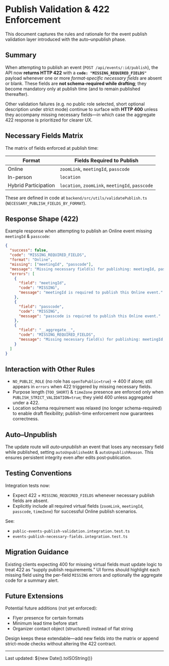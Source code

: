 # Publish Validation & 422 Enforcement

This document captures the rules and rationale for the event publish validation layer introduced with the auto–unpublish phase.

## Summary

When attempting to publish an event (`POST /api/events/:id/publish`), the API now **returns HTTP 422** with a **`code: "MISSING_REQUIRED_FIELDS"`** payload whenever one or more _format‑specific necessary fields_ are absent or blank. These fields are **not schema-required while drafting**; they become mandatory only at publish time (and to remain published thereafter).

Other validation failures (e.g. no public role selected, short optional description under strict mode) continue to surface with **HTTP 400** unless they accompany missing necessary fields—in which case the aggregate 422 response is prioritized for clearer UX.

## Necessary Fields Matrix

The matrix of fields enforced at publish time:

| Format               | Fields Required to Publish                      |
| -------------------- | ----------------------------------------------- |
| Online               | `zoomLink`, `meetingId`, `passcode`             |
| In-person            | `location`                                      |
| Hybrid Participation | `location`, `zoomLink`, `meetingId`, `passcode` |

These are defined in code at `backend/src/utils/validatePublish.ts` (`NECESSARY_PUBLISH_FIELDS_BY_FORMAT`).

## Response Shape (422)

Example response when attempting to publish an Online event missing `meetingId` & `passcode`:

```json
{
  "success": false,
  "code": "MISSING_REQUIRED_FIELDS",
  "format": "Online",
  "missing": ["meetingId", "passcode"],
  "message": "Missing necessary field(s) for publishing: meetingId, passcode.",
  "errors": [
    {
      "field": "meetingId",
      "code": "MISSING",
      "message": "meetingId is required to publish this Online event."
    },
    {
      "field": "passcode",
      "code": "MISSING",
      "message": "passcode is required to publish this Online event."
    },
    {
      "field": "__aggregate__",
      "code": "MISSING_REQUIRED_FIELDS",
      "message": "Missing necessary field(s) for publishing: meetingId, passcode."
    }
  ]
}
```

## Interaction with Other Rules

- `NO_PUBLIC_ROLE` (no role has `openToPublic=true`) → 400 if alone; still appears in `errors` when 422 triggered by missing necessary fields.
- Purpose length (`TOO_SHORT`) & `timeZone` presence are enforced only when `PUBLISH_STRICT_VALIDATION=true`; they yield 400 unless aggregated under a 422.
- Location schema requirement was relaxed (no longer schema-required) to enable draft flexibility; publish-time enforcement now guarantees correctness.

## Auto–Unpublish

The update route will _auto‑unpublish_ an event that loses any necessary field while published, setting `autoUnpublishedAt` & `autoUnpublishReason`. This ensures persistent integrity even after edits post‑publication.

## Testing Conventions

Integration tests now:

- Expect 422 + `MISSING_REQUIRED_FIELDS` whenever necessary publish fields are absent.
- Explicitly include all required virtual fields (`zoomLink`, `meetingId`, `passcode`, `timeZone`) for successful Online publish scenarios.

See:

- `public-events-publish-validation.integration.test.ts`
- `events-publish-necessary-fields.integration.test.ts`

## Migration Guidance

Existing clients expecting 400 for missing virtual fields must update logic to treat 422 as “supply publish requirements.” UI forms should highlight each missing field using the per-field `MISSING` errors and optionally the aggregate code for a summary alert.

## Future Extensions

Potential future additions (not yet enforced):

- Flyer presence for certain formats
- Minimum lead time before start
- Organizer contact object (structured) instead of flat string

Design keeps these extendable—add new fields into the matrix or append strict-mode checks without altering the 422 contract.

---

Last updated: ${new Date().toISOString()}
